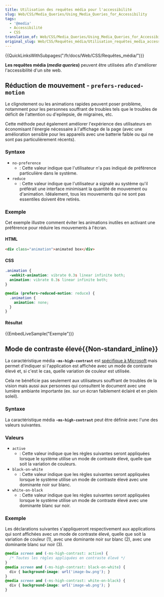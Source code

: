 ```yaml
---
title: Utilisation des requêtes média pour l'accessibilité
slug: Web/CSS/Media_Queries/Using_Media_Queries_for_Accessibility
tags:
  - '@media'
  - Accessibilité
  - CSS
translation_of: Web/CSS/Media_Queries/Using_Media_Queries_for_Accessibility
original_slug: Web/CSS/Requêtes_média/Utilisation_requêtes_media_accessibilité
---
```

{{QuickLinksWithSubpages("/fr/docs/Web/CSS/Requêtes_média/")}}

**Les requêtes média (_media queries_)** peuvent être utilisées afin d'améliorer l'accessibilité d'un site web.

## Réduction de mouvement - `prefers-reduced-motion`

Le clignotement ou les animations rapides peuvent poser problème, notamment pour les personnes souffrant de troubles tels que le troubles de déficit de l'attention ou d'epilepsie, de migraines, etc.

Cette méthode peut également améliorer l'expérience des utilisateurs en économisant l'énergie nécessaire à l'affichage de la page (avec une amélioration sensible pour les appareils avec une batterie faible ou qui ne sont pas particulièrement récents).

### Syntaxe

- `no-preference`
  - : Cette valeur indique que l'utilisateur n'a pas indiqué de préférence particulière dans le système.
- `reduce`
  - : Cette valeur indique que l'utilisateur a signalé au système qu'il préférait une interface minimisant la quantité de mouvement ou d'animation. Idéalement, tous les mouvements qui ne sont pas essentiles doivent être retirés.

### Exemple

Cet exemple illustre comment éviter les animations inutiles en activant une préférence pour réduire les mouvements à l'écran.

#### HTML

```html
<div class="animation">animated box</div>
```

#### CSS

```css
.animation {
  -webkit-animation: vibrate 0.3s linear infinite both;
  animation: vibrate 0.3s linear infinite both;
}

@media (prefers-reduced-motion: reduce) {
  .animation {
    animation: none;
  }
}
```

#### Résultat

{{EmbedLiveSample("Exemple")}}

## Mode de contraste élevé{{Non-standard_inline}}

La caractéristique média **`-ms-high-contrast`** est [spécifique à Microsoft](/en-US/docs/Web/CSS/Microsoft_extensions) mais permet d'indiquer si l'application est affichée avec un mode de contraste élevé et, si c'est le cas, quelle variation de couleur est utilisée.

Cela ne bénéficie pas seulement aux utilisateurs souffrant de troubles de la vision mais aussi aux personnes qui consultent le document avec une lumière ambiante importante (ex. sur un écran faiblement éclairé et en plein soleil).

### Syntaxe

La caractéristique média **`-ms-high-contrast`** peut être définie avec l'une des valeurs suivantes.

### Valeurs

- `active`
  - : Cette valeur indique que les règles suivantes seront appliquées lorsque le système utilise un mode de contraste élevé, quelle que soit la variation de couleurs.
- `black-on-white`
  - : Cette valeur indique que les règles suivantes seront appliquées lorsque le système utilise un mode de contraste élevé avec une dominante noir sur blanc.
- `white-on-black`
  - : Cette valeur indique que les règles suivantes seront appliquées lorsque le système utilise un mode de contraste élevé avec une dominante blanc sur noir.

### Exemple

Les déclarations suivantes s'appliqueront respectivement aux applications qui sont affichées avec un mode de contraste élevé, quelle que soit la variation de couleur (1), avec une dominante noir sur blanc (2), avec une dominante blanc sur noir (3).

```css
@media screen and (-ms-high-contrast: active) {
  /* Toutes les règles appliquées en contraste élevé */
}
@media screen and (-ms-high-contrast: black-on-white) {
  div { background-image: url('image-bw.png'); }
}
@media screen and (-ms-high-contrast: white-on-black) {
  div { background-image: url('image-wb.png'); }
}
```
